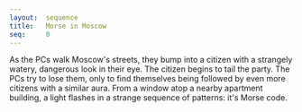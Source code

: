 ```yaml
---
layout:  sequence
title:   Morse in Moscow
seq:     0
---
```


As the PCs walk Moscow's streets, they bump into a citizen with a strangely watery, dangerous look in their eye.
The citizen begins to tail the party.
The PCs try to lose them, only to find themselves being followed by even more citizens with a similar aura.
From a window atop a nearby apartment building, a light flashes in a strange sequence of patterns: it's Morse code.
